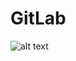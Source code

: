 # GitLab
![alt text](https://www.google.com/url?sa=i&url=https%3A%2F%2Fgit-scm.com%2Fdownloads%2Flogos&psig=AOvVaw1lVqlZe1hKrRX9qwtZhR4b&ust=1612207740859000&source=images&cd=vfe&ved=2ahUKEwimqO3-88buAhUT0OAKHe5TBc0Qr4kDegUIARDOAQ)
